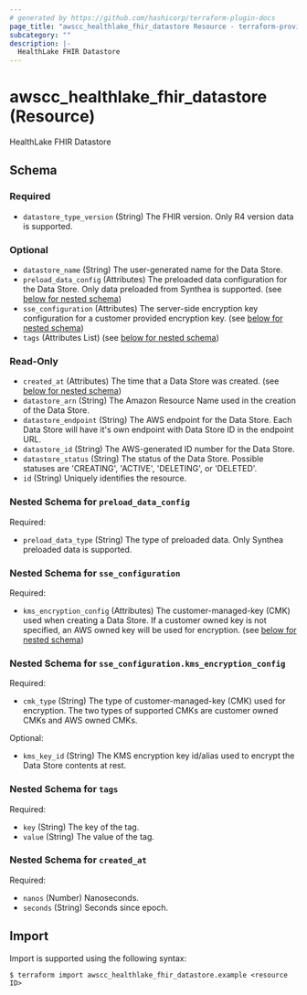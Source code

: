 ```yaml
---
# generated by https://github.com/hashicorp/terraform-plugin-docs
page_title: "awscc_healthlake_fhir_datastore Resource - terraform-provider-awscc"
subcategory: ""
description: |-
  HealthLake FHIR Datastore
---
```


# awscc_healthlake_fhir_datastore (Resource)

HealthLake FHIR Datastore



<!-- schema generated by tfplugindocs -->
## Schema

### Required

- `datastore_type_version` (String) The FHIR version. Only R4 version data is supported.

### Optional

- `datastore_name` (String) The user-generated name for the Data Store.
- `preload_data_config` (Attributes) The preloaded data configuration for the Data Store. Only data preloaded from Synthea is supported. (see [below for nested schema](#nestedatt--preload_data_config))
- `sse_configuration` (Attributes) The server-side encryption key configuration for a customer provided encryption key. (see [below for nested schema](#nestedatt--sse_configuration))
- `tags` (Attributes List) (see [below for nested schema](#nestedatt--tags))

### Read-Only

- `created_at` (Attributes) The time that a Data Store was created. (see [below for nested schema](#nestedatt--created_at))
- `datastore_arn` (String) The Amazon Resource Name used in the creation of the Data Store.
- `datastore_endpoint` (String) The AWS endpoint for the Data Store. Each Data Store will have it's own endpoint with Data Store ID in the endpoint URL.
- `datastore_id` (String) The AWS-generated ID number for the Data Store.
- `datastore_status` (String) The status of the Data Store. Possible statuses are 'CREATING', 'ACTIVE', 'DELETING', or 'DELETED'.
- `id` (String) Uniquely identifies the resource.

<a id="nestedatt--preload_data_config"></a>
### Nested Schema for `preload_data_config`

Required:

- `preload_data_type` (String) The type of preloaded data. Only Synthea preloaded data is supported.


<a id="nestedatt--sse_configuration"></a>
### Nested Schema for `sse_configuration`

Required:

- `kms_encryption_config` (Attributes) The customer-managed-key (CMK) used when creating a Data Store. If a customer owned key is not specified, an AWS owned key will be used for encryption. (see [below for nested schema](#nestedatt--sse_configuration--kms_encryption_config))

<a id="nestedatt--sse_configuration--kms_encryption_config"></a>
### Nested Schema for `sse_configuration.kms_encryption_config`

Required:

- `cmk_type` (String) The type of customer-managed-key (CMK) used for encryption. The two types of supported CMKs are customer owned CMKs and AWS owned CMKs.

Optional:

- `kms_key_id` (String) The KMS encryption key id/alias used to encrypt the Data Store contents at rest.



<a id="nestedatt--tags"></a>
### Nested Schema for `tags`

Required:

- `key` (String) The key of the tag.
- `value` (String) The value of the tag.


<a id="nestedatt--created_at"></a>
### Nested Schema for `created_at`

Required:

- `nanos` (Number) Nanoseconds.
- `seconds` (String) Seconds since epoch.

## Import

Import is supported using the following syntax:

```shell
$ terraform import awscc_healthlake_fhir_datastore.example <resource ID>
```
